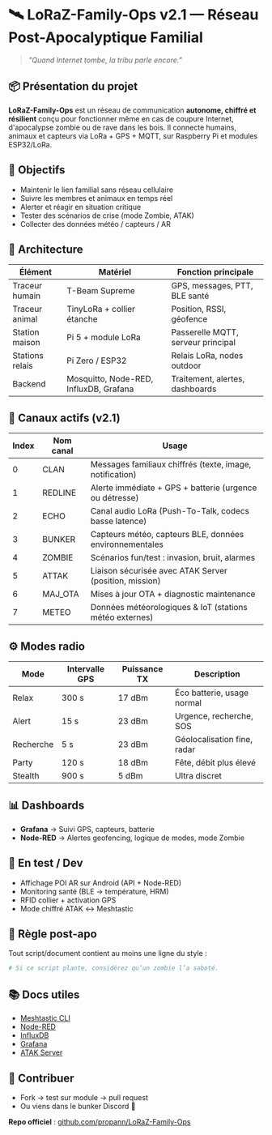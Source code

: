 # 🛰️ LoRaZ-Family-Ops v2.1 — Réseau Post-Apocalyptique Familial

> *"Quand Internet tombe, la tribu parle encore."*

## 📦 Présentation du projet

**LoRaZ-Family-Ops** est un réseau de communication **autonome, chiffré et résilient** conçu pour fonctionner même en cas de coupure Internet, d'apocalypse zombie ou de rave dans les bois. Il connecte humains, animaux et capteurs via LoRa + GPS + MQTT, sur Raspberry Pi et modules ESP32/LoRa.

## 🎯 Objectifs

* Maintenir le lien familial sans réseau cellulaire
* Suivre les membres et animaux en temps réel
* Alerter et réagir en situation critique
* Tester des scénarios de crise (mode Zombie, ATAK)
* Collecter des données météo / capteurs / AR

## 🧱 Architecture

| Élément         | Matériel                               | Fonction principale                |
| --------------- | -------------------------------------- | ---------------------------------- |
| Traceur humain  | T-Beam Supreme                         | GPS, messages, PTT, BLE santé      |
| Traceur animal  | TinyLoRa + collier étanche             | Position, RSSI, géofence           |
| Station maison  | Pi 5 + module LoRa                     | Passerelle MQTT, serveur principal |
| Stations relais | Pi Zero / ESP32                        | Relais LoRa, nodes outdoor         |
| Backend         | Mosquitto, Node-RED, InfluxDB, Grafana | Traitement, alertes, dashboards    |

## 🔐 Canaux actifs (v2.1)

| Index | Nom canal | Usage                                                    |
| ----- | --------- | -------------------------------------------------------- |
| 0     | CLAN      | Messages familiaux chiffrés (texte, image, notification) |
| 1     | REDLINE   | Alerte immédiate + GPS + batterie (urgence ou détresse)  |
| 2     | ECHO      | Canal audio LoRa (Push-To-Talk, codecs basse latence)    |
| 3     | BUNKER    | Capteurs météo, capteurs BLE, données environnementales  |
| 4     | ZOMBIE    | Scénarios fun/test : invasion, bruit, alarmes            |
| 5     | ATTAK     | Liaison sécurisée avec ATAK Server (position, mission)   |
| 6     | MAJ\_OTA  | Mises à jour OTA + diagnostic maintenance                |
| 7     | METEO     | Données météorologiques & IoT (stations météo externes)  |

## ⚙️ Modes radio

| Mode      | Intervalle GPS | Puissance TX | Description                 |
| --------- | -------------- | ------------ | --------------------------- |
| Relax     | 300 s          | 17 dBm       | Éco batterie, usage normal  |
| Alert     | 15 s           | 23 dBm       | Urgence, recherche, SOS     |
| Recherche | 5 s            | 23 dBm       | Géolocalisation fine, radar |
| Party     | 120 s          | 18 dBm       | Fête, débit plus élevé      |
| Stealth   | 900 s          | 5 dBm        | Ultra discret               |

## 📊 Dashboards

* **Grafana** → Suivi GPS, capteurs, batterie
* **Node-RED** → Alertes geofencing, logique de modes, mode Zombie

## 🧪 En test / Dev

* Affichage POI AR sur Android (API + Node-RED)
* Monitoring santé (BLE → température, HRM)
* RFID collier + activation GPS
* Mode chiffré ATAK ↔ Meshtastic

## 🧟 Règle post-apo

Tout script/document contient au moins une ligne du style :

```bash
# Si ce script plante, considérez qu’un zombie l’a saboté.
```

## 📚 Docs utiles

* [Meshtastic CLI](https://meshtastic.org/docs/software/cli/)
* [Node-RED](https://nodered.org/docs/)
* [InfluxDB](https://docs.influxdata.com/influxdb/)
* [Grafana](https://grafana.com/docs/grafana/latest/)
* [ATAK Server](https://atakmaps.com/)

## 🧠 Contribuer

* Fork → test sur module → pull request
* Ou viens dans le bunker Discord 🧠

**Repo officiel** : [github.com/propann/LoRaZ-Family-Ops](https://github.com/propann/LoRaZ-Family-Ops)

